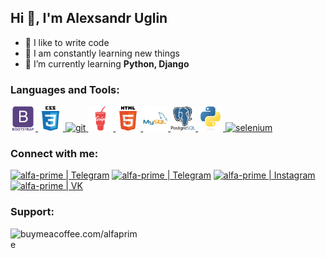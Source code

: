 ## Hi :wave:, I'm Alexsandr Uglin
<!--
<p align="left"> <img src="https://komarev.com/ghpvc/?username=alfa-prime&label=Profile%20views&color=0e75b6&style=flat" alt="alfa-prime" /> </p>
-->

- :muscle: I like to write code
- :star2: I am constantly learning new things
- 🌱 I’m currently learning **Python, Django**

<h3 align="left">Languages and Tools:</h3>
<p align="left"> <a href="https://getbootstrap.com" target="_blank"> <img src="https://raw.githubusercontent.com/devicons/devicon/master/icons/bootstrap/bootstrap-plain-wordmark.svg" alt="bootstrap" width="40" height="40"/> </a> <a href="https://www.w3schools.com/css/" target="_blank"> <img src="https://raw.githubusercontent.com/devicons/devicon/master/icons/css3/css3-original-wordmark.svg" alt="css3" width="40" height="40"/> </a> <a href="https://git-scm.com/" target="_blank"> <img src="https://www.vectorlogo.zone/logos/git-scm/git-scm-icon.svg" alt="git" width="40" height="40"/> </a> <a href="https://gulpjs.com" target="_blank"> <img src="https://raw.githubusercontent.com/devicons/devicon/master/icons/gulp/gulp-plain.svg" alt="gulp" width="40" height="40"/> </a> <a href="https://www.w3.org/html/" target="_blank"> <img src="https://raw.githubusercontent.com/devicons/devicon/master/icons/html5/html5-original-wordmark.svg" alt="html5" width="40" height="40"/> </a> <a href="https://www.mysql.com/" target="_blank"> <img src="https://raw.githubusercontent.com/devicons/devicon/master/icons/mysql/mysql-original-wordmark.svg" alt="mysql" width="40" height="40"/> </a> <a href="https://www.postgresql.org" target="_blank"> <img src="https://raw.githubusercontent.com/devicons/devicon/master/icons/postgresql/postgresql-original-wordmark.svg" alt="postgresql" width="40" height="40"/> </a> <a href="https://www.python.org" target="_blank"> <img src="https://raw.githubusercontent.com/devicons/devicon/master/icons/python/python-original.svg" alt="python" width="40" height="40"/> </a> <a href="https://www.selenium.dev" target="_blank"> <img src="https://raw.githubusercontent.com/detain/svg-logos/780f25886640cef088af994181646db2f6b1a3f8/svg/selenium-logo.svg" alt="selenium" width="40" height="40"/> </a> </p>

### Connect with me:
[<image aligin="left" alt="alfa-prime | Telegram" width="22px" src="https://cdn.jsdelivr.net/npm/simple-icons@v3/icons/telegram.svg"/>](https://t.me/AbsoluteBender)
[<image aligin="left" alt="alfa-prime | Telegram" width="22px" src="https://cdn.jsdelivr.net/npm/simple-icons@v3/icons/gmail.svg"/>](https://t.me/AbsoluteBender)
[<image aligin="left" alt="alfa-prime | Instagram" width="22px" src="https://cdn.jsdelivr.net/npm/simple-icons@v3/icons/instagram.svg"/>](https://www.instagram.com/uglin/?hl=ru)
[<image aligin="left" alt="alfa-prime | VK" width="22px" src="https://cdn.jsdelivr.net/npm/simple-icons@v3/icons/vk.svg"/>](https://vk.com/alex_uglin)

<h3 align="left">Support:</h3>
<p><a href="https://www.buymeacoffee.com/buymeacoffee.com/alfaprime"> <img align="left" src="https://cdn.buymeacoffee.com/buttons/v2/default-yellow.png" height="50" width="210" alt="buymeacoffee.com/alfaprime" /></a></p><br><br>

<!--
<p>&nbsp;<img align="center" src="https://github-readme-stats.vercel.app/api?username=alfa-prime&show_icons=true&locale=en" alt="alfa-prime" /></p>

 ### Hi, my name is Alex!

#### I'm using 
![PyCharm](img/pycharm.svg)

##### My stack
![CSS](img/css.svg)
![HTML](img/html.svg)
![Python](img/python.svg)

## Links
[![Telegram](img/telegram.svg)](https://t.me/AbsoluteBender)

**alfa-prime/alfa-prime** is a ✨ _special_ ✨ repository because its `README.md` (this file) appears on your GitHub profile.

Here are some ideas to get you started:

- 🔭 I’m currently working on ...
- 🌱 I’m currently learning ...
- 👯 I’m looking to collaborate on ...
- 🤔 I’m looking for help with ...
- 💬 Ask me about ...
- 📫 How to reach me: ...
- 😄 Pronouns: ...
- ⚡ Fun fact: ...
-->
